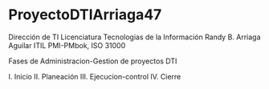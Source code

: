 # ProyectoDTIArriaga47
Dirección de TI Licenciatura Tecnologias de la Información Randy B. Arriaga Aguilar ITIL PMI-PMbok, ISO 31000 

Fases de Administracion-Gestion de proyectos DTI

I. Inicio
II. Planeación
III. Ejecucion-control
IV. Cierre
